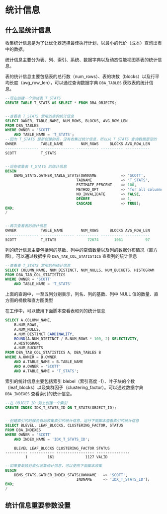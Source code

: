 # 统计信息

## 什么是统计信息

收集统计信息是为了让优化器选择最佳执行计划，以最小的代价（成本）查询出表中的数据。

统计信息主要分为表、列、索引、系统、数据字典以及动态性能视图基表的统计信息。

表的统计信息主要包括表的总行数（num_rows）、表的块数（blocks）以及行平均长度（avg_row_len），可以通过查询数据字典 `DBA_TABLES` 获取表的统计信息。

```sql
--现在创建一个测试表 T_STATS
CREATE TABLE T_STATS AS SELECT * FROM DBA_OBJECTS;


--查看表 T_STATS 常用的表的统计信息
SELECT OWNER, TABLE_NAME, NUM_ROWS, BLOCKS, AVG_ROW_LEN
FROM DBA_TABLES
WHERE OWNER = 'SCOTT'
    AND TABLE_NAME = 'T_STATS';
--因为 T_STATS 是新创建的表，没有收集过统计信息，所以从 T_STATS 查询数据是空的
OWNER           TABLE_NAME        NUM_ROWS     BLOCKS AVG_ROW_LEN
--------------- --------------- ---------- ---------- -----------
SCOTT           T_STATS


--现在收集表 T_STATS 的统计信息
BEGIN
    DBMS_STATS.GATHER_TABLE_STATS(OWNNAME           => 'SCOTT',
                                TABNAME             => 'T_STATS',
                                ESTIMATE_PERCENT    => 100,
                                METHOD_OPT          => 'for all columns size auto',
                                NO_INVALIDATE       => FALSE,
                                DEGREE              => 1,
                                CASCADE             => TRUE);
END;
/


--再次查看表的统计信息
OWNER           TABLE_NAME        NUM_ROWS     BLOCKS AVG_ROW_LEN
--------------- --------------- ---------- ---------- -----------
SCOTT           T_STATS              72674       1061          97
```

列的统计信息主要包括列的基数、列中的空值数量以及列的数据分布情况（直方图）。可以通过数据字典 `DBA_TAB_COL_STATISTICS` 查看列的统计信息

```sql
--查看表 T_STATS 常用的列统计信息
SELECT COLUMN_NAME, NUM_DISTINCT, NUM_NULLS, NUM_BUCKETS, HISTOGRAM
FROM DBA_TAB_COL_STATISTICS
WHERE OWNER = 'SCOTT'
    AND TABLE_NAME = 'T_STATS'
```

上面的查询中，一至五列分别表示，列名、列的基数、列中 NULL 值的数量、直方图的桶数和直方图类型

在工作中，可以使用下面脚本查看表和列的统计信息

```sql
SELECT A.COLUMN_NAME,
    B.NUM_ROWS,
    A.NUM_NULLS,
    A.NUM_DISTINCT CARDINALITY,
    ROUND(A.NUM_DISTINCT / B.NUM_ROWS * 100, 2) SELECTIVITY,
    A.HISTOGRAM,
    A.NUM_BUCKETS
FROM DBA_TAB_COL_STATISTICS A, DBA_TABLES B
WHERE A.OWNER = B.OWNER
    AND A.TABLE_NAME = B.TABLE_NAME
    AND A.OWNER = 'SCOTT'
    AND A.TABLE_NAME = 'T_STATS';
```

索引的统计信息主要包括索引 blebel（索引高度 -1）、叶子块的个数（leaf_blocks）以及集群因子（clustering_factor）。可以通过数据字典 `DBA_INDEXES` 查看索引的统计信息。

```sql
--在 OBJECT_ID 列上创建一个索引
CREATE INDEX IDX_T_STATS_ID ON T_STATS(OBJECT_ID);


--创建索引的时候会自动收集索引的统计信息，运行下面脚本查看索引的统计信息
SELECT BLEVEL, LEAF_BLOCKS, CLUSTERING_FACTOR, STATUS
FROM DBA_INDEXES
WHERE OWNER = 'SCOTT'
    AND INDEX_NAME = 'IDX_T_STATS_ID';
```
```
    BLEVEL LEAF_BLOCKS CLUSTERING_FACTOR STATUS
---------- ----------- ----------------- ---------------
         1         161              1127 VALID
```

```sql
--如果要单独对索引收集统计信息，可以使用下面脚本收集
BEGIN
    DBMS_STATS.GATHER_INDEX_STATS(OWNNAME   => 'SCOTT',
                                INDNAME     => 'IDX_T_STATS_ID');
END;
/
```

## 统计信息重要参数设置
